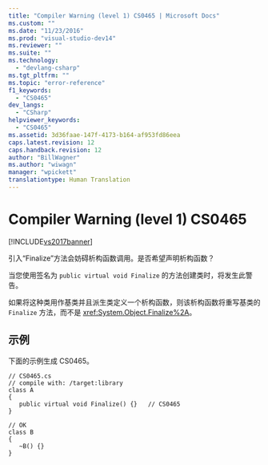 ```yaml
---
title: "Compiler Warning (level 1) CS0465 | Microsoft Docs"
ms.custom: ""
ms.date: "11/23/2016"
ms.prod: "visual-studio-dev14"
ms.reviewer: ""
ms.suite: ""
ms.technology: 
  - "devlang-csharp"
ms.tgt_pltfrm: ""
ms.topic: "error-reference"
f1_keywords: 
  - "CS0465"
dev_langs: 
  - "CSharp"
helpviewer_keywords: 
  - "CS0465"
ms.assetid: 3d36faae-147f-4173-b164-af953fd86eea
caps.latest.revision: 12
caps.handback.revision: 12
author: "BillWagner"
ms.author: "wiwagn"
manager: "wpickett"
translationtype: Human Translation
---
```

# Compiler Warning (level 1) CS0465
[!INCLUDE[vs2017banner](../../../csharp/includes/vs2017banner.md)]

引入“Finalize”方法会妨碍析构函数调用。是否希望声明析构函数？  
  
 当您使用签名为 `public virtual void Finalize` 的方法创建类时，将发生此警告。  
  
 如果将这种类用作基类并且派生类定义一个析构函数，则该析构函数将重写基类的 `Finalize` 方法，而不是 <xref:System.Object.Finalize%2A>。  
  
## 示例  
 下面的示例生成 CS0465。  
  
```  
// CS0465.cs  
// compile with: /target:library  
class A  
{  
   public virtual void Finalize() {}   // CS0465  
}  
  
// OK  
class B  
{  
   ~B() {}  
}  
```